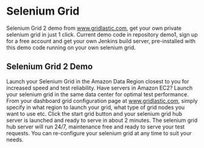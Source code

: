Selenium Grid
=============

Selenium Grid 2 demo from www.gridlastic.com, get your own private selenium grid in just 1 click. Current demo code in repository demo1, sign up for a free account and get your own Jenkins build server, pre-installed with this demo code running on your own selenium grid.

Selenium Grid 2 Demo
-------------------

Launch your Selenium Grid in the Amazon Data Region closest to you for increased speed and test reliability. Have servers in Amazon EC2? Launch your selenium grid in the same data center for optimal test performance. From your dashboard grid configuration page at www.gridlastic.com, simply specify in what region to launch your grid, what type of grid nodes you want to use etc. Click the start grid button and your selenium grid hub server is launched and ready to serve in about 2 minutes. The selenium grid hub server will run 24/7, maintenance free and ready to serve your test requests. You can re-configure your selenium grid at any time to suit your needs.
